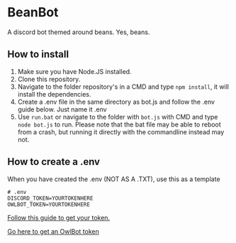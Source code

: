 # BeanBot
A discord bot themed around beans. Yes, beans.

## How to install
1. Make sure you have Node.JS installed.
2. Clone this repository.
3. Navigate to the folder repository's in a CMD and type `npm install`, it will install the dependencies.
4. Create a .env file in the same directory as bot.js and follow the .env guide below. Just name it .env
5. Use `run.bat` or navigate to the folder with `bot.js` with CMD and type `node bot.js` to run. Please note that the bat file may be able to reboot from a crash, but running it directly with the commandline instead may not.

## How to create a .env
When you have created the .env (NOT AS A .TXT), use this as a template

    
```
# .env
DISCORD_TOKEN=YOURTOKENHERE
OWLBOT_TOKEN=YOURTOKENHERE
```    
[Follow this guide to get your token.](https://www.writebots.com/discord-bot-token/)

[Go here to get an OwlBot token](https://owlbot.info/)

